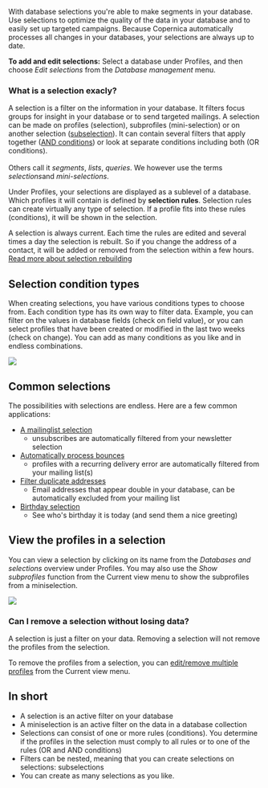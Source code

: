 With database selections you're able to make segments in your database.
Use selections to optimize the quality of the data in your database and
to easily set up targeted campaigns. Because Copernica automatically
processes all changes in your databases, your selections are always up
to date.

**To add and edit selections:** Select a database under Profiles, and
then choose *Edit selections* from the *Database management* menu.

### What is a selection exacly?

A selection is a filter on the information in your database. It filters
focus groups for insight in your database or to send targeted mailings.
A selection can be made on profiles (selection), subprofiles
(mini-selection) or on another selection
([subselection](http://www.copernica.com/en/support/creating-subselections)).
It can contain several filters that apply together ([AND
conditions](http://www.copernica.com/en/support/or-and-and-selection-conditions))
or look at separate conditions including both (OR conditions).\
 \
 Others call it *segments*, *lists*, *queries*. We however use the terms
*selections*and *mini-selections*.

Under Profiles, your selections are displayed as a sublevel of a
database. Which profiles it will contain is defined by **selection
rules**. Selection rules can create virtually any type of selection. If
a profile fits into these rules (conditions), it will be shown in the
selection.

A selection is always current. Each time the rules are edited and
several times a day the selection is rebuilt. So if you change the
address of a contact, it will be added or removed from the selection
within a few hours. [Read more about selection
rebuilding](http://www.copernica.com/en/support/how-are-selections-re-built)

Selection condition types
-------------------------

When creating selections, you have various conditions types to choose
from. Each condition type has its own way to filter data. Example, you
can filter on the values ​​in database fields (check on field value), or
you can select profiles that have been created or modified in the last
two weeks (check on change). You can add as many conditions as you like
and in endless combinations.

![](Documentation/selection-conditiontypes.png)

Common selections
-----------------

The possibilities with selections are endless. Here are a few common
applications:

-   [A mailinglist
    selection](http://www.copernica.com/en/support/create-a-mailing-list)
    - unsubscribes are automatically filtered from your newsletter
    selection
-   [Automatically process
    bounces](https://www.copernica.com/en/support/automatically-process-bounces)
    - profiles with a recurring delivery error are automatically
    filtered from your mailing list(s)
-   [Filter duplicate
    addresses](https://www.copernica.com/en/support/how-do-i-remove-duplicate-contacts-profiles)
    - Email addresses that appear double in your database, can be
    automatically excluded from your mailing list
-   [Birthday
    selection](http://www.copernica.com/en/support/how-to-create-a-birthday-selection)
    - See who's birthday it is today (and send them a nice greeting)

View the profiles in a selection
--------------------------------

You can view a selection by clicking on its name from the *Databases and
selections* overview under Profiles. You may also use the *Show
subprofiles* function from the Current view menu to show the subprofiles
from a miniselection.

![](Documentation/selections-subselection-overview.png)

### Can I remove a selection without losing data?

A selection is just a filter on your data. Removing a selection will not
remove the profiles from the selection.

To remove the profiles from a selection, you can [edit/remove multiple
profiles](https://www.copernica.com/en/support/edit-or-remove-all-profiles-from-a-database-or-selection-at-once)
from the Current view menu.

In short
--------

-   A selection is an active filter on your database
-   A miniselection is an active filter on the data in a database
    collection
-   Selections can consist of one or more rules (conditions). You
    determine if the profiles in the selection must comply to all rules
    or to one of the rules (OR and AND conditions)
-   Filters can be nested, meaning that you can create selections on
    selections: subselections
-   You can create as many selections as you like.

